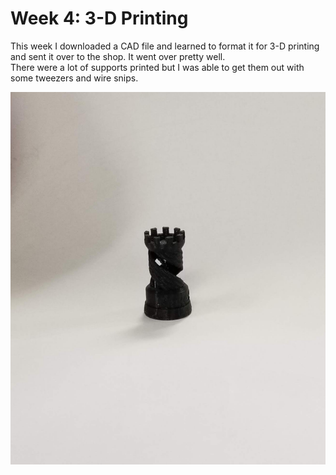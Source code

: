 # Week 4: 3-D Printing

This week I downloaded a CAD file and learned to format it for 3-D printing and sent it over to the shop. It went over pretty well.  
There were a lot of supports printed but I was able to get them out with some tweezers and wire snips.

![castle](castle.jpg)

